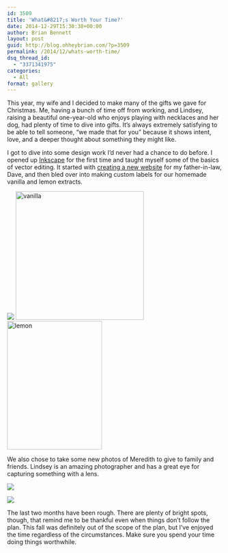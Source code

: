 ```yaml
---
id: 3509
title: 'What&#8217;s Worth Your Time?'
date: 2014-12-29T15:30:38+00:00
author: Brian Bennett
layout: post
guid: http://blog.ohheybrian.com/?p=3509
permalink: /2014/12/whats-worth-time/
dsq_thread_id:
  - "3371341975"
categories:
  - All
format: gallery
---
```

This year, my wife and I decided to make many of the gifts we gave for Christmas. Me, having a bunch of time off from working, and Lindsey, raising a beautiful one-year-old who enjoys playing with necklaces and her dog, had plenty of time to dive into gifts. It&#8217;s always extremely satisfying to be able to tell someone, &#8220;we made that for you&#8221; because it shows intent, love, and a deeper thought about something they might like.

I got to dive into some design work I&#8217;d never had a chance to do before. I opened up [Inkscape](https://inkscape.org/en/) for the first time and taught myself some of the basics of vector editing. It started with [creating a new website](http://www.parkerhouseremodeling.com) for my father-in-law, Dave, and then bled over into making custom labels for our homemade vanilla and lemon extracts.

<img src="http://parkerhouseremodeling.com/assets/img/parkerhouse2.png" class="aligncenter" />

<img src="http://blog.ohheybrian.com/wp-content/uploads/2014/12/vanilla.png" alt="vanilla" width="300" height="auto" class="aligncenter size-full wp-image-3511" srcset="https://blog.ohheybrian.com/wp-content/uploads/2014/12/vanilla.png 749w, https://blog.ohheybrian.com/wp-content/uploads/2014/12/vanilla-300x117.png 300w" sizes="(max-width: 749px) 100vw, 749px" />

<img src="http://blog.ohheybrian.com/wp-content/uploads/2014/12/lemon-222x300.png" alt="lemon" width="222" height="300" class="aligncenter size-medium wp-image-3510" srcset="https://blog.ohheybrian.com/wp-content/uploads/2014/12/lemon-222x300.png 222w, https://blog.ohheybrian.com/wp-content/uploads/2014/12/lemon.png 391w" sizes="(max-width: 222px) 100vw, 222px" />

We also chose to take some new photos of Meredith to give to family and friends. Lindsey is an amazing photographer and has a great eye for capturing something with a lens.

![](https://farm8.staticflickr.com/7514/15953408780_e3d9408b02_b.jpg)

![](https://farm8.staticflickr.com/7472/15520980323_2b1bf2dfd5_b.jpg)

The last two months have been rough. There are plenty of bright spots, though, that remind me to be thankful even when things don&#8217;t follow the plan. This fall was definitely out of the scope of the plan, but I&#8217;ve enjoyed the time regardless of the circumstances. Make sure you spend your time doing things worthwhile.